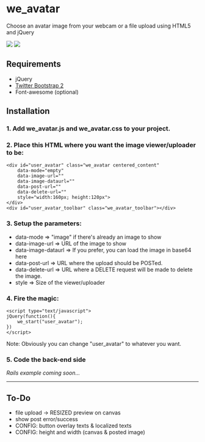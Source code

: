 # we_avatar

Choose an avatar image from your webcam or a file upload using HTML5 and jQuery

![](http://i.imgur.com/eAVDZwO.png) ![](http://i.imgur.com/7G7hvqt.png)

## Requirements

* jQuery
* [Twitter Bootstrap 2](http://getbootstrap.com/2.3.2/)
* Font-awesome (optional)

## Installation

### 1. Add we_avatar.js and we_avatar.css to your project.

### 2. Place this HTML where you want the image viewer/uploader to be:

    <div id="user_avatar" class="we_avatar centered_content" 
        data-mode="empty"
        data-image-url=""
        data-image-dataurl=""
        data-post-url=""
        data-delete-url=""
        style="width:160px; height:120px">
    </div>
    <div id="user_avatar_toolbar" class="we_avatar_toolbar"></div>

### 3. Setup the parameters:

* data-mode => "image" if there's already an image to show
* data-image-url => URL of the image to show
* data-image-dataurl => If you prefer, you can load the image in base64 here
* data-post-url => URL where the upload should be POSTed.
* data-delete-url => URL where a DELETE request will be made to delete the image.
* style => Size of the viewer/uploader

### 4. Fire the magic:

    <script type="text/javascript">
    jQuery(function(){
        we_start("user_avatar");
    })
    </script>

Note: Obviously you can change "user_avatar" to whatever you want.

### 5. Code the back-end side

*Rails example coming soon...*

---
## To-Do

* file upload -> RESIZED preview on canvas
* show post error/success
* CONFIG: button overlay texts & localized texts
* CONFIG: height and width (canvas & posted image)

